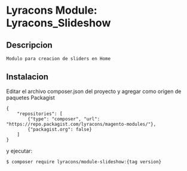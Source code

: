 # Lyracons Module: Lyracons_Slideshow

## Descripcion
	
	Modulo para creacion de sliders en Home

## Instalacion

Editar el archivo composer.json del proyecto y agregar como origen de paquetes Packagist

```
{
    "repositories": [
        {"type": "composer", "url": "https://repo.packagist.com/lyracons/magento-modules/"},
        {"packagist.org": false}
    ]
}
```

y ejecutar:

```sh
$ composer require lyracons/module-slideshow:{tag version}
```
